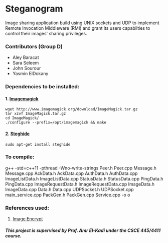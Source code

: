 # Steganogram
Image sharing application build using UNIX sockets and UDP to implement Remote Invocation Middleware (RMI) and grant its users capabilties to control their images' sharing privileges.

### Contributors (Group D)
- Aley Baracat
- Sara Seleem
- John Sourour
- Yasmin ElDokany

### Dependencies to be installed:
#### 1. [Imagemagick]()
```
wget http://www.imagemagick.org/download/ImageMagick.tar.gz
tar xzvf ImageMagick.tar.gz
cd ImageMagick/
./configure --prefix=/opt/imagemagick && make
```
#### 2. [Steghide](http://steghide.sourceforge.net/)
```
sudo apt-get install steghide
```

### To compile:
g++ -std=c++11 -pthread -Wno-write-strings Peer.h Peer.cpp Message.h Message.cpp AckData.h AckData.cpp AuthData.h AuthData.cpp ImageListData.h ImageListData.cpp StatusData.h StatusData.cpp PingData.h PingData.cpp ImageRequestData.h ImageRequestData.cpp ImageData.h ImageData.cpp Data.h Data.cpp UDPSocket.h UDPSocket.cpp main_service.cpp PackGen.h PackGen.cpp Service.cpp -o o


### References used:
1. [Image Encrypt](https://github.com/markwatson/Image-Encrypt)

##### This project is supervised by Prof. Amr El-Kadi under the CSCE 445/4411 course.
